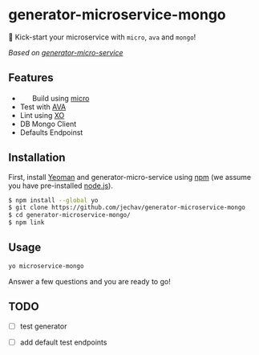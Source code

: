 # generator-microservice-mongo 

🚀 Kick-start your microservice with `micro`, `ava` and `mongo`!

*Based on [generator-micro-service](https://github.com/vadimdemedes/generator-micro-service)*

## Features

- <img src="https://cdn.rawgit.com/zeit/art/master/micro/logo-vector.svg" width="16">&nbsp; Build using [micro](https://github.com/zeit/micro)
-  Test with [AVA](https://ava.li)
-  Lint using [XO](https://github.com/sindresorhus/xo)
-  DB Mongo Client
-  Defaults Endpoinst


## Installation

First, install [Yeoman](http://yeoman.io) and generator-micro-service using [npm](https://www.npmjs.com/) (we assume you have pre-installed [node.js](https://nodejs.org/)).

```bash
$ npm install --global yo
$ git clone https://github.com/jechav/generator-microservice-mongo
$ cd generator-microservice-mongo/
$ npm link
```


## Usage

```bash
yo microservice-mongo
```
Answer a few questions and you are ready to go!

## TODO
- [ ] test generator
- [ ] add default test endpoints

